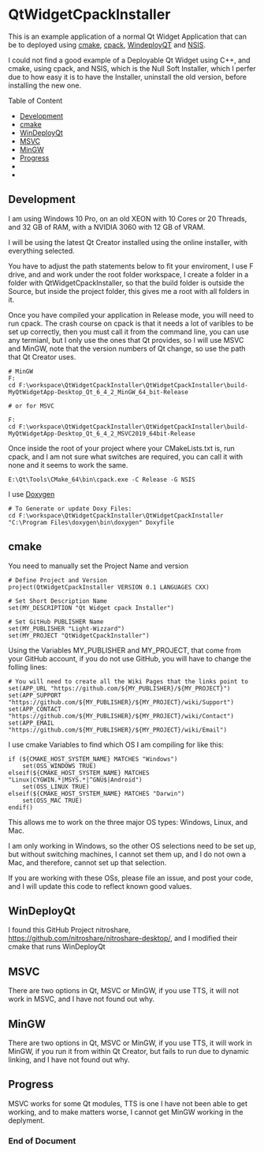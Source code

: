 # QtWidgetCpackInstaller

This is an example application of a normal Qt Widget Application that can be to deployed using [cmake](https://cmake.org/), [cpack](https://cmake.org/cmake/help/book/mastering-cmake/chapter/Packaging%20With%20CPack.html), [WindeployQT](https://doc.qt.io/qt-6/windows-deployment.html) and [NSIS](https://nsis.sourceforge.io/Download).

I could not find a good example of a Deployable Qt Widget using C++, and cmake, using cpack, and NSIS, 
which is the Null Soft Installer, which I perfer due to how easy it is to have the Installer, 
uninstall the old version, before installing the new one.

Table of Content

* [Development](#Development)
* [cmake](#cmake)
* [WinDeployQt](#WinDeployQt)
* [MSVC](#MSVC)
* [MinGW](#MinGW)
* [Progress](#Progress)
* [](#)
* [](#)

## Development
I am using Windows 10 Pro, on an old XEON with 10 Cores or 20 Threads, and 32 GB of RAM, 
with a NVIDIA 3060 with 12 GB of VRAM.

I will be using the latest Qt Creator installed using the online installer, with everything selected. 

You have to adjust the path statements below to fit your enviroment, I use F drive, 
and and work under the root folder workspace, I create a folder in a folder with QtWidgetCpackInstaller,
so that the build folder is outside the Source, but inside the project folder, 
this gives me a root with all folders in it.

Once you have compiled your application in Release mode, you will need to run cpack.
The crash course on cpack is that it needs a lot of varibles to be set up correctly,
then you must call it from the command line, you can use any termianl, 
but I only use the ones that Qt provides, so I will use MSVC and MinGW, 
note that the version numbers of Qt change, so use the path that Qt Creator uses.

```
# MinGW
F:
cd F:\workspace\QtWidgetCpackInstaller\QtWidgetCpackInstaller\build-MyQtWidgetApp-Desktop_Qt_6_4_2_MinGW_64_bit-Release

# or for MSVC

F:
cd F:\workspace\QtWidgetCpackInstaller\QtWidgetCpackInstaller\build-MyQtWidgetApp-Desktop_Qt_6_4_2_MSVC2019_64bit-Release
```

Once inside the root of your project where your CMakeLists.txt is, run cpack, 
and I am not sure what switches are required, you can call it with none and it seems to work the same.

```
E:\Qt\Tools\CMake_64\bin\cpack.exe -C Release -G NSIS

```

I use [Doxygen](https://www.doxygen.nl/)

```
# To Generate or update Doxy Files:
cd F:\workspace\QtWidgetCpackInstaller\QtWidgetCpackInstaller
"C:\Program Files\doxygen\bin\doxygen" Doxyfile
```

## cmake

You need to manually set the Project Name and version

```
# Define Project and Version
project(QtWidgetCpackInstaller VERSION 0.1 LANGUAGES CXX)

# Set Short Description Name
set(MY_DESCRIPTION "Qt Widget cpack Installer")

# Set GitHub PUBLISHER Name
set(MY_PUBLISHER "Light-Wizzard")
set(MY_PROJECT "QtWidgetCpackInstaller")
```

Using the Variables MY_PUBLISHER and MY_PROJECT, that come from your GitHub account, 
if you do not use GitHub, you will have to change the folling lines:

```
# You will need to create all the Wiki Pages that the links point to
set(APP_URL "https://github.com/${MY_PUBLISHER}/${MY_PROJECT}")
set(APP_SUPPORT "https://github.com/${MY_PUBLISHER}/${MY_PROJECT}/wiki/Support")
set(APP_CONTACT "https://github.com/${MY_PUBLISHER}/${MY_PROJECT}/wiki/Contact")
set(APP_EMAIL "https://github.com/${MY_PUBLISHER}/${MY_PROJECT}/wiki/Email")
```

I use cmake Variables to find which OS I am compiling for like this:

```
if (${CMAKE_HOST_SYSTEM_NAME} MATCHES "Windows")
    set(OSS_WINDOWS TRUE)
elseif(${CMAKE_HOST_SYSTEM_NAME} MATCHES "Linux|CYGWIN.*|MSYS.*|^GNU$|Android")
    set(OSS_LINUX TRUE)
elseif(${CMAKE_HOST_SYSTEM_NAME} MATCHES "Darwin")
    set(OSS_MAC TRUE)
endif()
```

This allows me to work on the three major OS types: Windows, Linux, and Mac.

I am only working in Windows, so the other OS selections need to be set up,
but without switching machines, I cannot set them up,
and I do not own a Mac, and therefore, cannot set up that selection.

If you are working with these OSs, please file an issue, and post your code, 
and I will update this code to reflect known good values.

## WinDeployQt

I found this GitHub Project nitroshare, https://github.com/nitroshare/nitroshare-desktop/, 
and I modified their cmake that runs WinDeployQt

## MSVC

There are two options in Qt, MSVC or MinGW, if you use TTS, it will not work in MSVC, 
and I have not found out why.

## MinGW

There are two options in Qt, MSVC or MinGW, if you use TTS, it will work in MinGW, 
if you run it from within Qt Creator, but fails to run due to dynamic linking,
and I have not found out why.

## Progress

MSVC works for some Qt modules, TTS is one I have not been able to get working, 
and to make matters worse, I cannot get MinGW working in the deplyment.

### End of Document
